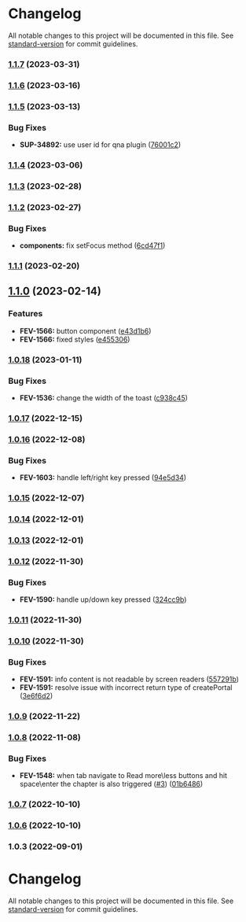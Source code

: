 # Changelog

All notable changes to this project will be documented in this file. See [standard-version](https://github.com/conventional-changelog/standard-version) for commit guidelines.

### [1.1.7](https://github.com/kaltura/playkit-js-common/compare/v1.1.6...v1.1.7) (2023-03-31)

### [1.1.6](https://github.com/kaltura/playkit-js-common/compare/v1.1.5...v1.1.6) (2023-03-16)

### [1.1.5](https://github.com/kaltura/playkit-js-common/compare/v1.1.4...v1.1.5) (2023-03-13)


### Bug Fixes

* **SUP-34892:** use user id for qna plugin ([76001c2](https://github.com/kaltura/playkit-js-common/commit/76001c2a8e0e278d29d1384a0104dc4883bd19c3))

### [1.1.4](https://github.com/kaltura/playkit-js-common/compare/v1.1.3...v1.1.4) (2023-03-06)

### [1.1.3](https://github.com/kaltura/playkit-js-common/compare/v1.1.2...v1.1.3) (2023-02-28)

### [1.1.2](https://github.com/kaltura/playkit-js-common/compare/v1.1.1...v1.1.2) (2023-02-27)


### Bug Fixes

* **components:** fix setFocus method ([6cd47f1](https://github.com/kaltura/playkit-js-common/commit/6cd47f1a45a342e350869993af1332e9ec93f2ad))

### [1.1.1](https://github.com/kaltura/playkit-js-common/compare/v1.1.0...v1.1.1) (2023-02-20)

## [1.1.0](https://github.com/kaltura/playkit-js-common/compare/v1.0.18...v1.1.0) (2023-02-14)


### Features

* **FEV-1566:** button component ([e43d1b6](https://github.com/kaltura/playkit-js-common/commit/e43d1b6acfdb9481fe7d57f25cf9a8d1375aa909))
* **FEV-1566:** fixed styles ([e455306](https://github.com/kaltura/playkit-js-common/commit/e4553061be63a1c93fe885fe485789402f5810ec))

### [1.0.18](https://github.com/kaltura/playkit-js-common/compare/v1.0.17...v1.0.18) (2023-01-11)


### Bug Fixes

* **FEV-1536:** change the width of the toast ([c938c45](https://github.com/kaltura/playkit-js-common/commit/c938c458e0694a623f339c61b37eec746668e7d1))

### [1.0.17](https://github.com/kaltura/playkit-js-common/compare/v1.0.16...v1.0.17) (2022-12-15)

### [1.0.16](https://github.com/kaltura/playkit-js-common/compare/v1.0.15...v1.0.16) (2022-12-08)


### Bug Fixes

* **FEV-1603:** handle left/right key pressed ([94e5d34](https://github.com/kaltura/playkit-js-common/commit/94e5d3447fa5df45794035c75a7c1adb9c8417b4))

### [1.0.15](https://github.com/kaltura/playkit-js-common/compare/v1.0.14...v1.0.15) (2022-12-07)

### [1.0.14](https://github.com/kaltura/playkit-js-common/compare/v1.0.13...v1.0.14) (2022-12-01)

### [1.0.13](https://github.com/kaltura/playkit-js-common/compare/v1.0.12...v1.0.13) (2022-12-01)

### [1.0.12](https://github.com/kaltura/playkit-js-common/compare/v1.0.11...v1.0.12) (2022-11-30)


### Bug Fixes

* **FEV-1590:** handle up/down key pressed ([324cc9b](https://github.com/kaltura/playkit-js-common/commit/324cc9b04a9fe1040378e12823d5bd06abe58d62))

### [1.0.11](https://github.com/kaltura/playkit-js-common/compare/v1.0.10...v1.0.11) (2022-11-30)

### [1.0.10](https://github.com/kaltura/playkit-js-common/compare/v1.0.9...v1.0.10) (2022-11-30)


### Bug Fixes

* **FEV-1591:** info content is not readable by screen readers ([557291b](https://github.com/kaltura/playkit-js-common/commit/557291b5a200cd291a6308ccc12bbb43d53d3206))
* **FEV-1591:** resolve issue with incorrect return type of createPortal ([3e6f6d2](https://github.com/kaltura/playkit-js-common/commit/3e6f6d21fb9fc72da1769490fc2533efe84ee916))

### [1.0.9](https://github.com/kaltura/playkit-js-common/compare/v1.0.8...v1.0.9) (2022-11-22)

### [1.0.8](https://github.com/kaltura/playkit-js-common/compare/v1.0.7...v1.0.8) (2022-11-08)


### Bug Fixes

* **FEV-1548:** when tab navigate to Read more\less buttons and hit space\enter the chapter is also triggered ([#3](https://github.com/kaltura/playkit-js-common/issues/3)) ([01b6486](https://github.com/kaltura/playkit-js-common/commit/01b64865fda297566f377ff3d891a8013f14dc9c))

### [1.0.7](https://github.com/kaltura/playkit-js-common/compare/v1.0.6...v1.0.7) (2022-10-10)

### [1.0.6](https://github.com/kaltura/playkit-js-common/compare/v1.0.5...v1.0.6) (2022-10-10)

### 1.0.3 (2022-09-01)

# Changelog

All notable changes to this project will be documented in this file. See [standard-version](https://github.com/conventional-changelog/standard-version) for commit guidelines.